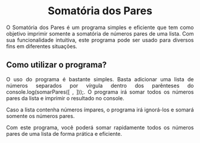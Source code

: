 <h1 align="center">Somatória dos Pares</h1>
<p align="justify">O Somatória dos Pares é um programa simples e eficiente que tem como objetivo imprimir somente a somatória de números pares de uma lista. Com sua funcionalidade intuitiva, este programa pode ser usado para diversos fins em diferentes situações.</p>
<h2>Como utilizar o programa?</h2>
<p align="justify">O uso do programa é bastante simples. Basta adicionar uma lista de números separados por vírgula dentro dos parênteses do console.log(somarPares([ , ]));. O programa irá somar todos os números pares da lista e imprimir o resultado no console. </p>
<p align="justify">Caso a lista contenha números ímpares, o programa irá ignorá-los e somará somente os números pares.</p>
<p align="justify">Com este programa, você poderá somar rapidamente todos os números pares de uma lista de forma prática e eficiente.</p>
